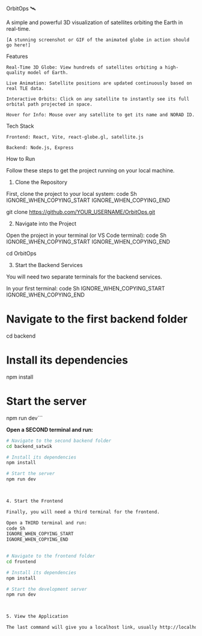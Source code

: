 OrbitOps 🛰️

A simple and powerful 3D visualization of satellites orbiting the Earth in real-time.

    [A stunning screenshot or GIF of the animated globe in action should go here!]

Features

    Real-Time 3D Globe: View hundreds of satellites orbiting a high-quality model of Earth.

    Live Animation: Satellite positions are updated continuously based on real TLE data.

    Interactive Orbits: Click on any satellite to instantly see its full orbital path projected in space.

    Hover for Info: Mouse over any satellite to get its name and NORAD ID.

Tech Stack

    Frontend: React, Vite, react-globe.gl, satellite.js

    Backend: Node.js, Express

How to Run

Follow these steps to get the project running on your local machine.
1. Clone the Repository

First, clone the project to your local system:
code Sh
IGNORE_WHEN_COPYING_START
IGNORE_WHEN_COPYING_END

    
git clone https://github.com/YOUR_USERNAME/OrbitOps.git

  

2. Navigate into the Project

Open the project in your terminal (or VS Code terminal):
code Sh
IGNORE_WHEN_COPYING_START
IGNORE_WHEN_COPYING_END

    
cd OrbitOps

  

3. Start the Backend Services

You will need two separate terminals for the backend services.

In your first terminal:
code Sh
IGNORE_WHEN_COPYING_START
IGNORE_WHEN_COPYING_END

    
# Navigate to the first backend folder
cd backend

# Install its dependencies
npm install

# Start the server
npm run dev```

**Open a SECOND terminal and run:**
```sh
# Navigate to the second backend folder
cd backend_satwik

# Install its dependencies
npm install

# Start the server
npm run dev

  

4. Start the Frontend

Finally, you will need a third terminal for the frontend.

Open a THIRD terminal and run:
code Sh
IGNORE_WHEN_COPYING_START
IGNORE_WHEN_COPYING_END

    
# Navigate to the frontend folder
cd frontend

# Install its dependencies
npm install

# Start the development server
npm run dev

  

5. View the Application

The last command will give you a localhost link, usually http://localhost:5173/. Open this link in your browser to see the OrbitOps application live.
